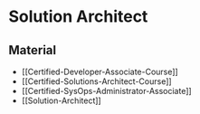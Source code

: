 # Solution Architect

## Material

- [[Certified-Developer-Associate-Course]]
- [[Certified-Solutions-Architect-Course]]
- [[Certified-SysOps-Administrator-Associate]]
- [[Solution-Architect]]
